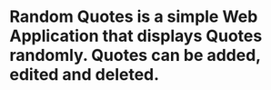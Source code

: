 # Random Quotes is a simple Web Application that displays Quotes randomly. Quotes can be added, edited and deleted.
